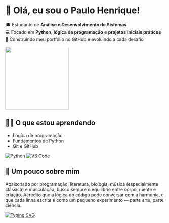 # 👋 Olá, eu sou o Paulo Henrique!

🎓 Estudante de **Análise e Desenvolvimento de Sistemas**  
💻 Focado em **Python**, **lógica de programação** e **projetos iniciais práticos**  
🚀 Construindo meu portfólio no GitHub e evoluindo a cada desafio  

<img src="https://media.giphy.com/media/13HgwGsXF0aiGY/giphy.gif" width="200">


## 👨‍💻 O que estou aprendendo
- Lógica de programação  
- Fundamentos de Python  
- Git e GitHub  

![Python](https://img.shields.io/badge/Python-3776AB?style=for-the-badge&logo=python&logoColor=white)
![VS Code](https://img.shields.io/badge/Editor-VS%20Code-blue?style=for-the-badge&logo=visualstudiocode)


## 🧠 Um pouco sobre mim
Apaixonado por programação, literatura, biologia, música (especialmente clássica) e musculação, busco sempre o equilíbrio entre corpo, mente e criação.
Acredito que a lógica do código pode conversar com a harmonia, e que cada linha escrita é como um pequeno experimento — parte arte, parte ciência.

[![Typing SVG](https://readme-typing-svg.herokuapp.com?size=25&duration=3000&color=00F700&center=true&vCenter=true&lines=Olá!+Sou+Paulo+Henrique;Estudante+de+ADS;Apaixonado+por+Python+🐍)](https://git.io/typing-svg)

